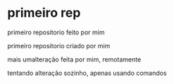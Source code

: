 # primeiro rep
 primeiro repositorio feito por mim

 primeiro repositorio criado por mim


 mais umalteração feita por mim, remotamente



tentando alteração sozinho, apenas usando comandos